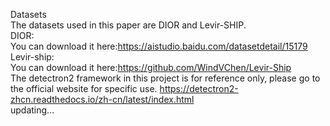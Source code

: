Datasets  
The datasets used in this paper are DIOR and Levir-SHIP.  
DIOR:  
You can download it here:https://aistudio.baidu.com/datasetdetail/15179  
Levir-ship:  
You can download it here:https://github.com/WindVChen/Levir-Ship  
The detectron2 framework in this project is for reference only, please go to the official website for specific use.
https://detectron2-zhcn.readthedocs.io/zh-cn/latest/index.html  
updating...
